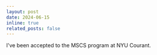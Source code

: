 ```yaml
---
layout: post
date: 2024-06-15 
inline: true
related_posts: false
---
```


I've been accepted to the MSCS program at NYU Courant.
